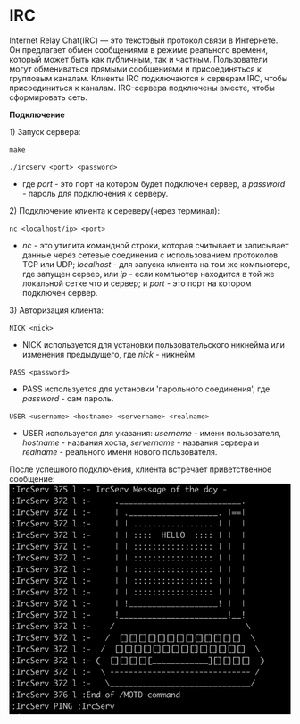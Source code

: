 # IRC

Internet Relay Chat(IRC) — это текстовый протокол связи в Интернете.
Он предлагает обмен сообщениями в режиме реального времени, который может быть как публичным, так и частным. Пользователи могут обмениваться
прямыми сообщениями и присоединяться к групповым каналам.
Клиенты IRC подключаются к серверам IRC, чтобы присоединиться к каналам. IRC-сервера подключены
вместе, чтобы сформировать сеть.

**Подключение**

<!-- <details> -->
<summary>1) Запуск сервера:</summary>

`make`

`./ircserv <port> <password>`
- где *port* - это порт на котором будет подключен сервер, а *password* - пароль для подключения к серверу.
<!-- </details> -->
        
  
<!-- <details> -->
<summary>2) Подключение клиента к сереверу(через терминал):</summary>

`nc <localhost/ip> <port>`
- *nc* - это утилита командной строки, которая считывает и записывает данные через сетевые соединения с использованием протоколов TCP или UDP; 
*localhost* - для запуска клиента на том же компьютере, где запущен сервер, или *ip* - если компьютер находится в той же локальной сетке что и сервер;
и *port* - это порт на котором подключен сервер.
<!-- </details> -->
            
<!-- <details>           -->
<summary>3) Авторизация клиента:</summary>

`NICK <nick>`
- NICK используется для установки пользовательского никнейма или изменения предыдущего, где *nick* - никнейм.

`PASS <password>`
- PASS используется для установки 'парольного соединения', где *password* - сам пароль.

`USER <username> <hostname> <servername> <realname>`
- USER используется для указания: *username* - имени пользователя, *hostname* - названия хоста, *servername* - названия сервера и *realname* - реального имени нового 
пользователя.

После успешного подключения, клиента встречает приветственное сообщение:
<img width="683" alt="Welcome message" src="https://github.com/Kirillznkv/ft_irc/blob/main/info/images/welcome%20message.png">
<!-- </details> -->


<!-- **Команды** -->

<!-- <details> -->
<!-- <summary>В нашем IRC реализованы следующие команды:</summary>
    
 - *PASS* - Устанавливает пароль соединения. Эта команда должна быть использована перед регистрацией имени пользователя;

 - *NICK* - Позволяет пользователю изменить его ник в IRC; 

 - *USER* - Эта команда используется в начале установления соединения для того, чтобы определить имя пользователя, хост, реальное имя и флаги соединения;

 - *QUIT* - Отключает пользователя от сервера;

 - *ADMIN* - Заставляет сервер вернуть информацию об администраторе сервера, определённый в аргументе <сервер>, или текущего сервера, если этот аргумент не приведен;

 - *AWAY* - Задаёт сообщение, которое автоматически отображается в ответ на приватные сообщения, направленные пользователю;

 - *INFO* - Возвращает информацию о сервере;
 - *INVITE* - Приглашает пользователя в канал.Только находящиеся на канале пользователи могут приглашать других участников;
 - *ISON* - Запрашивает статус пользователей, перечисленных в первом аргументе команды <имена пользователей>, и разделенных пробелами. Сервер возвращает список тех из них, которые в данный момент находятся в сети, в виде разделенного пробелами списка;
 - *JOIN* - Позволяет присоединиться к каналу указаному в качестве аргумента;
 - *KICK* - Удаляет пользователя с канала;
 - *KILL* - Удаляет пользователя из сети;
 - *LIST* - Возвращает список всех каналов на сервере;
 - *MODE* - Позволяет изменять режим как имен пользователей, так и каналов;
 
 - MOTD - ;
 - NAMES - ;
 - NOTICE - ;
 - OPER - ;
 - PART - ;
 - PING - ;
 - PONG - ;
 - PRIVMSG - ;
 - REHASH - ;
 - RESTART - ;
 - TIME - ;
 - TOPIC - ;
 - VERSION - ;
 - WALLOPS - ;
 - WHO - ;
 - WHOIS - ;
 - WHOWAS - ; -->
<!--  </details> -->

